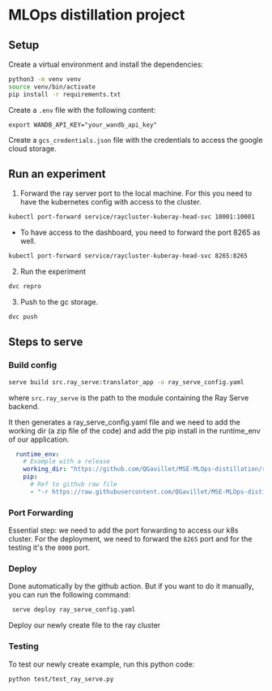 # MLOps distillation project

## Setup

Create a virtual environment and install the dependencies:
```bash
python3 -m venv venv
source venv/bin/activate
pip install -r requirements.txt
```

Create a `.env` file with the following content:
```
export WANDB_API_KEY="your_wandb_api_key"
```

Create a `gcs_credentials.json` file with the credentials to access the google cloud storage.


## Run an experiment
1. Forward the ray server port to the local machine. For this you need to have the kubernetes config with access to the cluster.
```bash
kubectl port-forward service/raycluster-kuberay-head-svc 10001:10001
```
* To have access to the dashboard, you need to forward the port 8265 as well.
```bash
kubectl port-forward service/raycluster-kuberay-head-svc 8265:8265
```

2. Run the experiment
```bash
dvc repro
```

3. Push to the gc storage.
```bash
dvc push
```

## Steps to serve
### Build config

```bash
serve build src.ray_serve:translator_app -o ray_serve_config.yaml
```

where `src.ray_serve` is the path to the module containing the Ray Serve backend.

It then generates a ray_serve_config.yaml file and we need to add the working dir (a zip file of the code) and add the pip install in the runtime_env of our application. 

```yaml
  runtime_env:
    # Example with a release
    working_dir: "https://github.com/QGavillet/MSE-MLOps-distillation/releases/download/v27/code_and_models.zip"
    pip:
      # Ref to github raw file
      - "-r https://raw.githubusercontent.com/QGavillet/MSE-MLOps-distillation/refs/heads/main/requirements.txt"
```

### Port Forwarding
Essential step: we need to add the port forwarding to access our k8s cluster. For the deployment, we need to forward the `8265` port and for the testing it's the `8000` port.

### Deploy
Done automatically by the github action. But if you want to do it manually, you can run the following command:
```bash
 serve deploy ray_serve_config.yaml
 ```

Deploy our newly create file to the ray cluster

### Testing
To test our newly create example, run this python code:

```bash
python test/test_ray_serve.py
```
